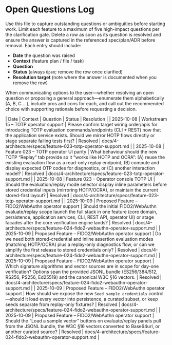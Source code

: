 # Open Questions Log

Use this file to capture outstanding questions or ambiguities before starting work. Limit each feature to a maximum of five high-impact questions per the clarification gate. Delete a row as soon as its question is resolved and ensure the answer is captured in the referenced spec/plan/ADR before removal. Each entry should include:

- **Date** the question was raised
- **Context** (feature plan / file / task)
- **Question**
- **Status** (always `Open`; remove the row once clarified)
- **Resolution target** (note where the answer is documented when you remove the row)

When communicating options to the user—whether resolving an open question or proposing a general approach—enumerate them alphabetically (A, B, C …), include pros and cons for each, and call out the recommended choice with supporting rationale before requesting a decision.

| Date | Context | Question | Status | Resolution |
| 2025-10-08 | Workstream 15 – TOTP operator support | Please confirm target wiring order/apis for introducing TOTP evaluation commands/endpoints (CLI + REST) now that the application service exists. Should we mirror HOTP flows directly or stage separate failing tests first? | Resolved | docs/4-architecture/specs/feature-023-totp-operator-support.md |
| 2025-10-08 | Feature 023 – TOTP operator UI parity | What behaviour should the new TOTP “Replay” tab provide so it “works like HOTP and OCRA”: (A) reuse the existing evaluation flow as a read-only replay endpoint, (B) compute and display expected OTP codes for diagnostics, or (C) another interaction model? | Resolved | docs/4-architecture/specs/feature-023-totp-operator-support.md |
| 2025-10-08 | Feature 023 – Operator console TOTP UI | Should the evaluation/replay mode selector display inline parameters before stored credential inputs (mirroring HOTP/OCRA), or maintain the current stored-first layout? | Resolved | docs/4-architecture/specs/feature-023-totp-operator-support.md |
| 2025-10-09 | Proposed Feature – FIDO2/WebAuthn operator support | Should the initial FIDO2/WebAuthn evaluate/replay scope launch the full stack in one feature (core domain, persistence, application services, CLI, REST API, operator UI) or stage facades after the core verification engine lands? | Resolved | docs/4-architecture/specs/feature-024-fido2-webauthn-operator-support.md |
| 2025-10-09 | Proposed Feature – FIDO2/WebAuthn operator support | Do we need both stored-credential and inline assertion evaluation modes (matching HOTP/OCRA) plus a replay-only diagnostics flow, or can we simplify the first release to stored credentials only? | Resolved | docs/4-architecture/specs/feature-024-fido2-webauthn-operator-support.md |
| 2025-10-09 | Proposed Feature – FIDO2/WebAuthn operator support | Which signature algorithms and vector sources are in scope for day-one verification? Options span the provided JSONL bundle (ES256/384/512, RS256, PS256, Ed25519) and the canonical W3C §16 vectors. | Resolved | docs/4-architecture/specs/feature-024-fido2-webauthn-operator-support.md |
| 2025-10-09 | Proposed Feature – FIDO2/WebAuthn operator support | How should we expose the new `Seed sample credentials` control—should it load every vector into persistence, a curated subset, or keep seeds separate from replay-only fixtures? | Resolved | docs/4-architecture/specs/feature-024-fido2-webauthn-operator-support.md |
| 2025-10-09 | Proposed Feature – FIDO2/WebAuthn operator support | Should the “Load a sample vector” buttons on evaluate/replay panels pull from the JSONL bundle, the W3C §16 vectors converted to Base64url, or another curated source? | Resolved | docs/4-architecture/specs/feature-024-fido2-webauthn-operator-support.md |
